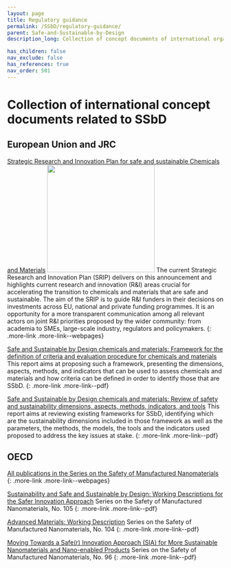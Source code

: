 ```yaml
---
layout: page
title: Regulatory guidance
permalink: /SSbD/regulatory-guidance/
parent: Safe-and-Sustainable-by-Design
description_long: Collection of concept documents of international organisations related to SSbD

has_children: false
nav_exclude: false
has_references: true
nav_order: 501
---
```


# Collection of international concept documents related to SSbD
## European Union and JRC
[Strategic Research and Innovation Plan for safe and sustainable Chemicals and Materials](https://ec.europa.eu/assets/rtd/srip/2022//)
<a href="https://ec.europa.eu/assets/rtd/srip/2022/"><img src="{{ site.baseurl }}/images/SSbD/SRIP.png" width="250" class="image--right"></a>
The current Strategic Research and Innovation Plan (SRIP) delivers on this announcement and highlights current research and innovation (R&I) areas crucial for accelerating the transition to chemicals and materials that are safe and sustainable. The aim of the SRIP is to guide R&I funders in their decisions on investments across EU, national and private funding programmes. It is an opportunity for a more transparent communication among all relevant actors on joint R&I priorities proposed by the wider community: from academia to SMEs, large-scale industry, regulators and policymakers.
{: .more-link .more-link--webpages}

[Safe and Sustainable by Design chemicals and materials: Framework for the definition of criteria and evaluation procedure for chemicals and materials](https://op.europa.eu/en/publication-detail/-/publication/eb0a62f3-031b-11ed-acce-01aa75ed71a1/language-en)
This report aims at proposing such a framework, presenting the dimensions, aspects, methods, and indicators that can be used to assess chemicals and materials and how criteria can be defined in order to identify those that are SSbD.
{: .more-link .more-link--pdf}

[Safe and Sustainable by Design chemicals and materials: Review of safety and sustainability dimensions, aspects, methods, indicators, and tools](https://publications.jrc.ec.europa.eu/repository/handle/JRC127109)
This report aims at reviewing existing frameworks for SSbD, identifying which are the sustainability dimensions included in those framework as well as the parameters, the methods, the models, the tools and the indicators used proposed to address the key issues at stake. 
{: .more-link .more-link--pdf}

## OECD
[All publications in the Series on the Safety of Manufactured Nanomaterials](https://www.oecd.org/env/ehs/nanosafety/publications-series-safety-manufactured-nanomaterials.htm)
{: .more-link .more-link--webpages}

[Sustainability and Safe and Sustainable by Design: Working Descriptions for the Safer Innovation Approach](https://www.oecd.org/officialdocuments/publicdisplaydocumentpdf/?cote=ENV-CBC-MONO(2022)30%20&doclanguage=en)
Series on the Safety of Manufactured Nanomaterials, No. 105
{: .more-link .more-link--pdf}

[Advanced Materials: Working Description](https://www.oecd.org/officialdocuments/publicdisplaydocumentpdf/?cote=ENV-CBC-MONO(2022)29&doclanguage=en)
Series on the Safety of Manufactured Nanomaterials, No. 104
{: .more-link .more-link--pdf}

[Moving Towards a Safe(r) Innovation Approach (SIA) for More Sustainable Nanomaterials and Nano-enabled Products](https://www.oecd.org/officialdocuments/publicdisplaydocumentpdf/?cote=env/jm/mono(2020)36/REV1&doclanguage=en)
Series on the Safety of Manufactured Nanomaterials, No. 96
{: .more-link .more-link--pdf}